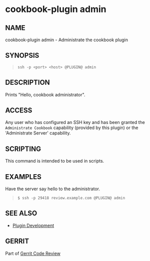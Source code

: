 cookbook-plugin admin
=====================

NAME
----
cookbook-plugin admin - Administrate the cookbook plugin

SYNOPSIS
--------
>     ssh -p <port> <host> @PLUGIN@ admin

DESCRIPTION
-----------
Prints "Hello, cookbook administrator".

ACCESS
------
Any user who has configured an SSH key and has been granted
the `Administrate Cookbook` capability (provided by this plugin)
or the 'Administrate Server' capability.

SCRIPTING
---------
This command is intended to be used in scripts.

EXAMPLES
--------

Have the server say hello to the administrator.

>     $ ssh -p 29418 review.example.com @PLUGIN@ admin

SEE ALSO
--------

* [Plugin Development](../../../Documentation/dev-plugins.html)

GERRIT
------
Part of [Gerrit Code Review](../../../Documentation/index.html)
